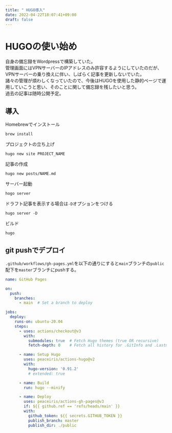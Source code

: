 ```yaml
---
title: " HUGO導入"
date: 2022-04-22T18:07:41+09:00
draft: false 
---
```


# HUGOの使い始め
自身の備忘録をWordpressで構築していた。  
管理画面にはVPNサーバーのIPアドレスのみ許容するようにしていたのだが、VPNサーバーの乗り換えに伴い、しばらく記事を更新しないでいた。  
諸々の管理が煩わしくなっていたので、今後はHUGOを使用した静的ページで運用していこうと思い、そのことに関して備忘録を残したいと思う。  
過去の記事は随時公開予定。
## 導入 
Homebrewでインストール
```
brew install
```
プロジェクトの立ち上げ
```
hugo new site PROJECT_NAME
```
記事の作成
```
hugo new posts/NAME.md
```
サーバー起動
```
hogo server
```
ドラフト記事を表示する場合は`-D`オプションをつける
```
hugo server -D
```
ビルド
```
hugo
```
## git pushでデプロイ
`.github/workflows/gh-pages.yml`を以下の通りにすると`main`ブランチの`public`配下を`master`ブランチにpushする。
```yml
name: GitHub Pages

on:
  push:
    branches:
      - main  # Set a branch to deploy

jobs:
  deploy:
    runs-on: ubuntu-20.04
    steps:
      - uses: actions/checkout@v3
        with:
          submodules: true  # Fetch Hugo themes (true OR recursive)
          fetch-depth: 0    # Fetch all history for .GitInfo and .Lastmod

      - name: Setup Hugo
        uses: peaceiris/actions-hugo@v2
        with:
          hugo-version: '0.91.2'
          # extended: true

      - name: Build
        run: hugo --minify

      - name: Deploy
        uses: peaceiris/actions-gh-pages@v3
        if: ${{ github.ref == 'refs/heads/main' }}
        with:
          github_token: ${{ secrets.GITHUB_TOKEN }}
          publish_branch: master
          publish_dir: ./public
```